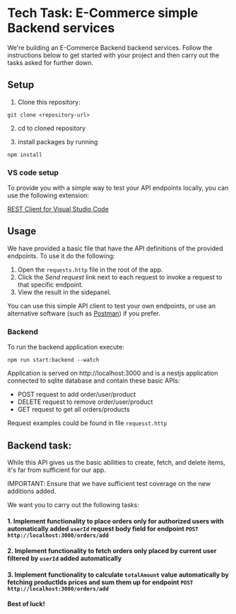 # Tech Task: E-Commerce simple Backend services

We're building an E-Commerce Backend backend services.
Follow the instructions below to get started with your project and then carry out the tasks asked for further down.

## Setup

1. Clone this repository:

```
git clone <repository-url>
```

2. cd to cloned repository

3. install packages by running

```
npm install
```

### VS code setup

To provide you with a simple way to test your API endpoints locally, you can use the following extension:

[REST Client for Visual Studio Code](https://marketplace.visualstudio.com/items?itemName=humao.rest-client)

## Usage

We have provided a basic file that have the API definitions of the provided endpoints. To use it do the following:

1. Open the `requests.http` file in the root of the app.
2. Click the _Send request_ link next to each request to invoke a request to that specific endpoint.
3. View the result in the sidepanel.

You can use this simple API client to test your own endpoints, or use an alternative software (such as [Postman](https://www.postman.com/)) if you prefer.

### Backend

To run the backend application execute:

```
npm run start:backend --watch
```

Application is served on http://localhost:3000 and is a
nestjs application connected to sqlite database and contain these basic APIs:

- POST request to add order/user/product
- DELETE request to remove order/user/product
- GET request to get all orders/products

Request examples could be found in file `requesst.http`

## Backend task:

While this API gives us the basic abilities to create, fetch, and delete items, it's far from sufficient for our app.

IMPORTANT: Ensure that we have sufficient test coverage on the new additions added.

We want you to carry out the following tasks:

#### 1. Implement functionality to place orders only for authorized users with automatically added `userId` request body field for endpoint `POST http://localhost:3000/orders/add`

#### 2. Implement functionality to fetch orders only placed by current user filtered by `userId` added automatically

#### 3. Implement functionality to calculate `totalAmount` value automatically by fetching productIds prices and sum them up for endpoint `POST http://localhost:3000/orders/add`

**Best of luck!**
